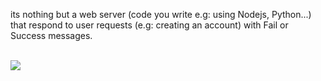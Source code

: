 its nothing but a web server (code you write e.g: using Nodejs, Python...) that respond to user requests (e.g: creating an account) with Fail or Success messages.  
</br>

![](https://www.altexsoft.com/media/2019/06/https-lh6-googleusercontent-com-_nyclktg8po_wx5-.png)
